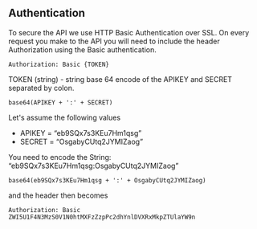 ## Authentication
To secure the API we use HTTP Basic Authentication over SSL. 
On every request you make to the API you will need to include the header 
Authorization using the Basic authentication.

    Authorization: Basic {TOKEN}
            
TOKEN (string) - string base 64 encode of the APIKEY and SECRET separated by colon.
            
    base64(APIKEY + ':' + SECRET)

Let's assume the following values
+ APIKEY =  “eb9SQx7s3KEu7Hm1qsg”
+ SECRET = “OsgabyCUtq2JYMIZaog”

You need to encode the String: “eb9SQx7s3KEu7Hm1qsg:OsgabyCUtq2JYMIZaog”

    base64(eb9SQx7s3KEu7Hm1qsg + ':' + OsgabyCUtq2JYMIZaog)
    
and the header then becomes
    
    Authorization: Basic ZWI5U1F4N3MzS0V1N0htMXFzZzpPc2dhYnlDVXRxMkpZTUlaYW9n
